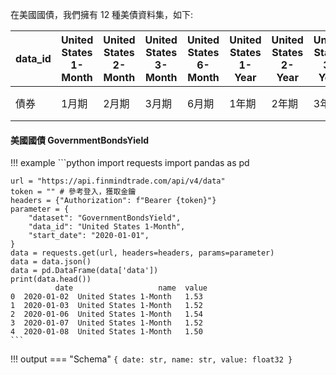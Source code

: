 在美國國債，我們擁有 12 種美債資料集，如下:




| data_id|	United States 1-Month|	United States 2-Month|	United States 3-Month|	United States 6-Month|	United States 1-Year|	United States 2-Year|	United States 3-Year|	United States 5-Year|	United States 7-Year|	United States 10-Year|	United States 20-Year|	United States 30-Year    	|
|---------	|--------	|--------	|--------	|--------	|--------	|--------	|--------	|--------	|--------	|--------	|--------	|--------	|
| 債券|	1月期|	2月期|	3月期|	6月期|	1年期|	2年期|	3年期|	5年期|	7年期|	10年期|	20年期|	30年期| 	|


#### 美國國債 GovernmentBondsYield

!!! example
    ```python
    import requests
    import pandas as pd

    url = "https://api.finmindtrade.com/api/v4/data"
    token = "" # 參考登入，獲取金鑰
    headers = {"Authorization": f"Bearer {token}"}
    parameter = {
        "dataset": "GovernmentBondsYield",
        "data_id": "United States 1-Month",
        "start_date": "2020-01-01",
    }
    data = requests.get(url, headers=headers, params=parameter)
    data = data.json()
    data = pd.DataFrame(data['data'])
    print(data.head())
              date                   name  value
    0  2020-01-02  United States 1-Month   1.53
    1  2020-01-03  United States 1-Month   1.52
    2  2020-01-06  United States 1-Month   1.54
    3  2020-01-07  United States 1-Month   1.52
    4  2020-01-08  United States 1-Month   1.50
    ```
!!! output
    === "Schema"
        ```
        {
            date: str,
            name: str,
            value: float32
        }
        ```